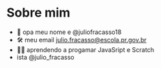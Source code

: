 # Sobre mim
- 👋 opa meu nome e @juliofracasso18
- 🛠 meu email julio.fracasso@escola.pr.gov.br 
- 👷‍♂️ aprendendo a progamar JavaSript e Scratch
- ista @julio_fracasso

<!---
juliofracasso18/juliofracasso18 is a ✨ special ✨ repository because its `README.md` (this file) appears on your GitHub profile.
You can click the Preview link to take a look at your changes.
--->
